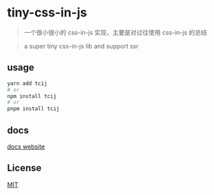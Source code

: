 # tiny-css-in-js

> 一个很小很小的 css-in-js 实现，主要是对过往使用 css-in-js 的总结

> a super tiny css-in-js lib and support ssr

## usage

```bash
yarn add tcij
# or
npm install tcij
# or
pnpm install tcij
```

## docs

[docs website](https://zwkang.github.io/tcij)

## License

[MIT](./LICENSE)
